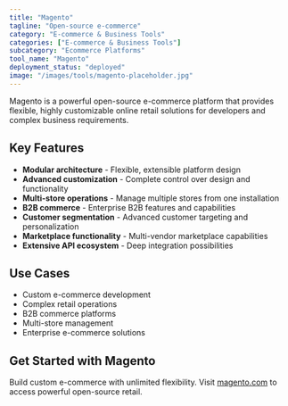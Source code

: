 ```yaml
---
title: "Magento"
tagline: "Open-source e-commerce"
category: "E-commerce & Business Tools"
categories: ["E-commerce & Business Tools"]
subcategory: "Ecommerce Platforms"
tool_name: "Magento"
deployment_status: "deployed"
image: "/images/tools/magento-placeholder.jpg"
---
```

Magento is a powerful open-source e-commerce platform that provides flexible, highly customizable online retail solutions for developers and complex business requirements.

## Key Features

- **Modular architecture** - Flexible, extensible platform design
- **Advanced customization** - Complete control over design and functionality
- **Multi-store operations** - Manage multiple stores from one installation
- **B2B commerce** - Enterprise B2B features and capabilities
- **Customer segmentation** - Advanced customer targeting and personalization
- **Marketplace functionality** - Multi-vendor marketplace capabilities
- **Extensive API ecosystem** - Deep integration possibilities

## Use Cases

- Custom e-commerce development
- Complex retail operations
- B2B commerce platforms
- Multi-store management
- Enterprise e-commerce solutions

## Get Started with Magento

Build custom e-commerce with unlimited flexibility. Visit [magento.com](https://magento.com) to access powerful open-source retail.